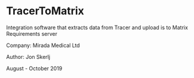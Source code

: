 # TracerToMatrix
Integration software that extracts data from Tracer and upload is to Matrix Requirements server

Company: Mirada Medical Ltd

Author: Jon Skerlj

August - October 2019
